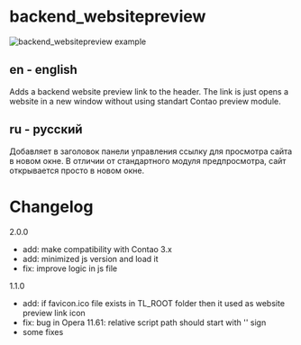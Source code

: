 backend_websitepreview
=======================

![backend_websitepreview example](http://gyazo.com/918fd1cb78bb9e796fe1f8910a0b6bfc.png)

en - english
------------

Adds a backend website preview link to the header. The link is just opens a website in a new window without using standart Contao preview module.

ru - русский
------------

Добавляет в заголовок панели управления ссылку для просмотра сайта в новом окне. В отличии от стандартного модуля предпросмотра, сайт открывается просто в новом окне.


Changelog
================================

2.0.0
 - add: make compatibility with Contao 3.x
 - add: minimized js version and load it
 - fix: improve logic in js file

1.1.0

 - add: if favicon.ico file exists in TL_ROOT folder then it used as website preview link icon
 - fix: bug in Opera 11.61: relative script path should start with '\' sign
 - some fixes